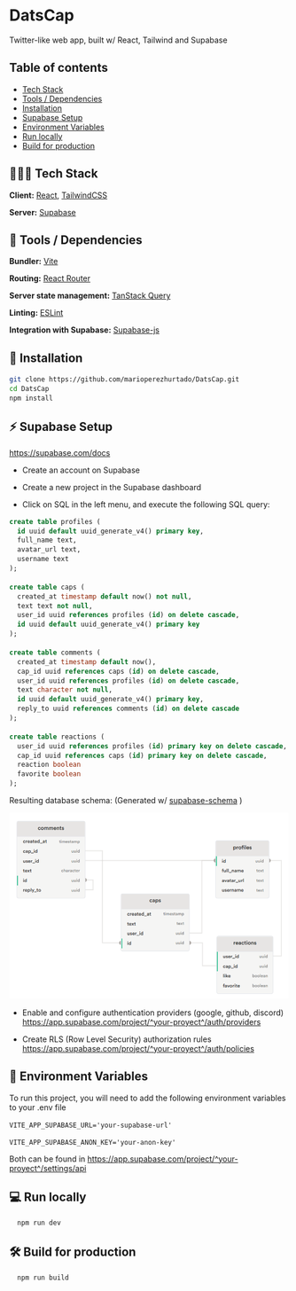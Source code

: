 # DatsCap

Twitter-like web app, built w/ React, Tailwind and Supabase

## Table of contents

- [Tech Stack](#-tech-stack)
- [Tools / Dependencies](#-tools--dependencies)
- [Installation](#-installation)
- [Supabase Setup](#-supabase-setup)
- [Environment Variables](#-environment-variables)
- [Run locally](#-run-locally)
- [Build for production](#%EF%B8%8F-build-for-production)

## 🧑🏻‍💻 Tech Stack

**Client:** [React](https://es.reactjs.org/), [TailwindCSS](https://tailwindcss.com/)

**Server:** [Supabase](https://supabase.com/)

## 🔧 Tools / Dependencies

**Bundler:** [Vite](https://vitejs.dev/)

**Routing:** [React Router](https://reactrouter.com/)

**Server state management:** [TanStack Query](https://tanstack.com/query/v4/)

**Linting:** [ESLint](https://eslint.org/)

**Integration with Supabase:** [Supabase-js](https://github.com/supabase/supabase-js)

## 🚀 Installation

```bash
git clone https://github.com/marioperezhurtado/DatsCap.git
cd DatsCap
npm install
```

## ⚡ Supabase Setup

https://supabase.com/docs

- Create an account on Supabase

- Create a new project in the Supabase dashboard

- Click on SQL in the left menu, and execute the following SQL query:

```sql
create table profiles (
  id uuid default uuid_generate_v4() primary key,
  full_name text,
  avatar_url text,
  username text
);

create table caps (
  created_at timestamp default now() not null,
  text text not null,
  user_id uuid references profiles (id) on delete cascade,
  id uuid default uuid_generate_v4() primary key
);

create table comments (
  created_at timestamp default now(),
  cap_id uuid references caps (id) on delete cascade,
  user_id uuid references profiles (id) on delete cascade,
  text character not null,
  id uuid default uuid_generate_v4() primary key,
  reply_to uuid references comments (id) on delete cascade
);

create table reactions (
  user_id uuid references profiles (id) primary key on delete cascade,
  cap_id uuid references caps (id) primary key on delete cascade,
  reaction boolean
  favorite boolean
);
```

Resulting database schema: (Generated w/ [supabase-schema](https://github.com/zernonia/supabase-schema) )

![Database schema](./doc/db-schema.png)

- Enable and configure authentication providers (google, github, discord)
  https://app.supabase.com/project/^your-proyect^/auth/providers

- Create RLS (Row Level Security) authorization rules  
   https://app.supabase.com/project/^your-proyect^/auth/policies

## 💬 Environment Variables

To run this project, you will need to add the following environment variables to your .env file

`VITE_APP_SUPABASE_URL='your-supabase-url'`

`VITE_APP_SUPABASE_ANON_KEY='your-anon-key'`

Both can be found in https://app.supabase.com/project/^your-proyect^/settings/api

## 💻 Run locally

```bash
  npm run dev
```

## 🛠️ Build for production

```bash
  npm run build
```
